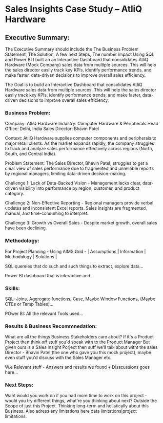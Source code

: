 # Sales Insights Case Study – AtliQ Hardware 

## Executive Summary:  
The Executive Summary should include the The Business Problem Statement, The Solution, A few next Steps, The number impact
Using SQL and Power BI I built an an Interactive Dashboard that consolidates AtliQ Hardware (Mock Company) sales data from multiple sources. This will help the sales director
easily track key KPIs, identify performance trends, and make faster, data-driven decisions to improve overall sales efficiency. 

The Goal is to build an Interactive Dashboard that consolidates AtliQ Hardware sales data from multiple sources. This will help the sales director
easily track key KPIs, identify performance trends, and make faster, data-driven decisions to improve overall sales efficiency. 

### Business Problem: 
Company: AtliQ Hardware
Industry: Computer Hardware & Peripherals
Head Office: Delhi, India
Sales Director: Bhavin Patel

Context: AtliQ Hardware supplies computer components and peripherals to major retail clients. As the market expands rapidly, the company struggles to track and analyze sales performance effectively across regions (North, South, and Central India).

Problem Statement: The Sales Director, Bhavin Patel, struggles to get a clear view of sales performance due to fragmented and unreliable reports by regional managers, limiting data-driven decision-making.


Challenge 1: 
Lack of Data-Backed Vision - Management lacks clear, data-driven visibility into performance by region, customer, and product category.

Challenge 2: 
Non-Effective Reporting - Regional managers provide verbal updates and inconsistent Excel reports. Sales insights are fragmented, manual, and time-consuming to interpret.

Challenge 3: 
Growth vs Overall Sales - Despite market growth, overall sales have been declining.

### Methodology:
For Project Planning - Using AIMS Grid - | Assumptions | Information | Methodology | Solutions |

SQL quereies that do such and such things to extract, explore data...

Power BI dashboard that is interactive and...


### Skills:

SQL: Joins, Aggregate functions, Case, Maybe Window Functions, (Maybe CTEs or Temp Tables)...

POwer BI: All the relevant Tools used...


### Results & Business Recommnedation: 
What are all the things Business Stakeholders care about? If it's a Product Project then think off stuff you'd speak with to the Product Manager 
But given ours is a Sales Insight Porject then suff we'll talk about witht the sales Director - Bhavin Patel (the one who gave you this mock project), maybe even stuff you'd
discuss with the Sales Manager etc. 

W.e Relevant stuff - Answers and results we found + Disscussions goes here...

### Next Steps: 
Waht would you work on if you had more time to work on this project - would you try different things, what're you thinking about next? Outside the Scope of just this Project. Thinking long-term and holistically about this Business. Also adress any limitations here data limitations|project limitations.



